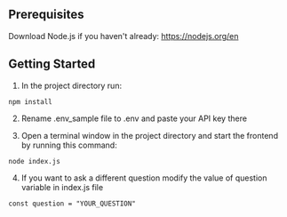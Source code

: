 ## Prerequisites 

Download Node.js if you haven't already: https://nodejs.org/en

## Getting Started

1. In the project directory run:

`npm install`

2. Rename .env_sample file to .env and paste your API key there

3. Open a terminal window in the project directory and start the frontend by running this command:

`node index.js`

4. If you want to ask a different question modify the value of question variable in index.js file

`const question = "YOUR_QUESTION"`



